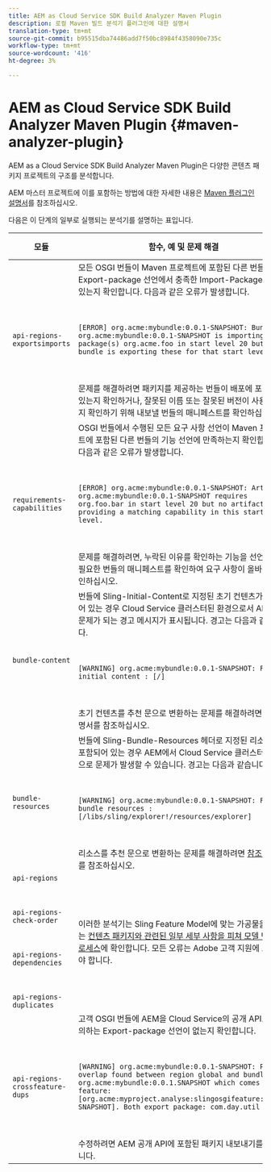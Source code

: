 ```yaml
---
title: AEM as Cloud Service SDK Build Analyzer Maven Plugin
description: 로컬 Maven 빌드 분석기 플러그인에 대한 설명서
translation-type: tm+mt
source-git-commit: b95515dba74486add7f50bc8984f4358090e735c
workflow-type: tm+mt
source-wordcount: '416'
ht-degree: 3%

---
```



# AEM as Cloud Service SDK Build Analyzer Maven Plugin {#maven-analyzer-plugin}

AEM as a Cloud Service SDK Build Analyzer Maven Plugin은 다양한 콘텐츠 패키지 프로젝트의 구조를 분석합니다.

AEM 마스터 프로젝트에 이를 포함하는 방법에 대한 자세한 내용은 [Maven 플러그인 설명서](https://github.com/adobe/aemanalyser-maven-plugin/blob/main/aemanalyser-maven-plugin/README.md)를 참조하십시오.

다음은 이 단계의 일부로 실행되는 분석기를 설명하는 표입니다.<!-- Note that some are executed in the local SDK, while others are only executed during the Cloud Manager pipeline deployment. -->

| 모듈 | 함수, 예 및 문제 해결 | 로컬 SDK | Cloud Manager |
|---|---|---|---|
| `api-regions-exportsimports` | 모든 OSGI 번들이 Maven 프로젝트에 포함된 다른 번들의 Export-package 선언에서 충족한 Import-Package 선언이 있는지 확인합니다. 다음과 같은 오류가 발생합니다. <p> </p> `[ERROR] org.acme:mybundle:0.0.1-SNAPSHOT: Bundle org.acme:mybundle:0.0.1-SNAPSHOT is importing package(s) org.acme.foo in start level 20 but no bundle is exporting these for that start level.`<p> </p>문제를 해결하려면 패키지를 제공하는 번들이 배포에 포함되어 있는지 확인하거나, 잘못된 이름 또는 잘못된 버전이 사용되었는지 확인하기 위해 내보낼 번들의 매니페스트를 확인하십시오. | 예 | 예 |
| `requirements-capabilities` | OSGI 번들에서 수행된 모든 요구 사항 선언이 Maven 프로젝트에 포함된 다른 번들의 기능 선언에 만족하는지 확인합니다. 다음과 같은 오류가 발생합니다. <p> </p> `[ERROR] org.acme:mybundle:0.0.1-SNAPSHOT: Artifact org.acme:mybundle:0.0.1-SNAPSHOT requires org.foo.bar in start level 20 but no artifact is providing a matching capability in this start level.`<p> </p> 문제를 해결하려면, 누락된 이유를 확인하는 기능을 선언하거나 필요한 번들의 매니페스트를 확인하여 요구 사항이 올바른지 확인하십시오. | 예 | 예 |
| `bundle-content` | 번들에 Sling-Initial-Content로 지정된 초기 컨텐츠가 포함되어 있는 경우 Cloud Service 클러스터된 환경으로서 AEM에서 문제가 되는 경고 메시지가 표시됩니다. 경고는 다음과 같습니다. <p> </p> `[WARNING] org.acme:mybundle:0.0.1-SNAPSHOT: Found initial content : [/]` <p> </p>초기 컨텐츠를 추천 문으로 변환하는 문제를 해결하려면 참조 설명서를 참조하십시오. | 예 | 예 |
| `bundle-resources` | 번들에 Sling-Bundle-Resources 헤더로 지정된 리소스가 포함되어 있는 경우 AEM에서 Cloud Service 클러스터된 환경으로 문제가 발생할 수 있습니다. 경고는 다음과 같습니다.<p> </p> `[WARNING] org.acme:mybundle:0.0.1-SNAPSHOT: Found bundle resources : [/libs/sling/explorer!/resources/explorer]`<p> </p> 리소스를 추천 문으로 변환하는 문제를 해결하려면 [참조 설명서](https://experienceleague.adobe.com/docs/experience-manager-cloud-service/implementing/developing/aem-project-content-package-structure.html?lang=en#repo-init)를 참조하십시오. | 예 | 예 |
| `api-regions`<p> </p>`api-regions-check-order`<p> </p>`api-regions-dependencies`<p> </p>`api-regions-duplicates` | 이러한 분석기는 Sling Feature Model에 맞는 가공물을 만드는 [컨텐츠 패키지와 관련된 일부 세부 사항을 피쳐 모델 변환 프로세스](https://experienceleague.adobe.com/docs/experience-manager-cloud-service/implementing/deploying/overview.html?lang=en#deploying)에 확인합니다. 모든 오류는 Adobe 고객 지원에 보고해야 합니다. | 예 | 예 |
| `api-regions-crossfeature-dups` | 고객 OSGI 번들에 AEM을 Cloud Service의 공개 API로 재정의하는 Export-package 선언이 없는지 확인합니다.<p> </p>`[WARNING] org.acme:mybundle:0.0.1-SNAPSHOT: Package overlap found between region global and bundle org.acme:mybundle:0.0.1.SNAPSHOT which comes from feature: [org.acme:myproject.analyse:slingosgifeature:0.0.1-SNAPSHOT]. Both export package: com.day.util`<p> </p>수정하려면 AEM 공개 API에 포함된 패키지 내보내기를 중지합니다. | 예 | 예 |